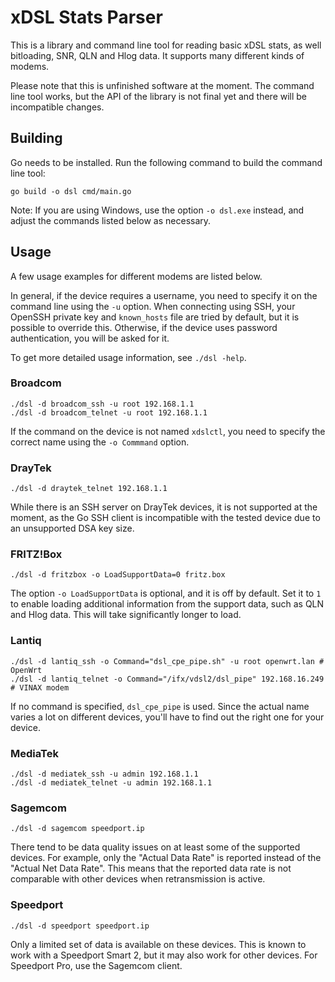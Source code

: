 # xDSL Stats Parser

This is a library and command line tool for reading basic xDSL stats, as well bitloading, SNR, QLN and Hlog data. It supports many different kinds of modems.

Please note that this is unfinished software at the moment. The command line tool works, but the API of the library is not final yet and there will be incompatible changes.

## Building

Go needs to be installed. Run the following command to build the command line tool:

	go build -o dsl cmd/main.go

Note: If you are using Windows, use the option `-o dsl.exe` instead, and adjust the commands listed below as necessary.

## Usage

A few usage examples for different modems are listed below.

In general, if the device requires a username, you need to specify it on the command line using the `-u` option. When connecting using SSH, your OpenSSH private key and `known_hosts` file are tried by default, but it is possible to override this. Otherwise, if the device uses password authentication, you will be asked for it.

To get more detailed usage information, see `./dsl -help`.

### Broadcom

	./dsl -d broadcom_ssh -u root 192.168.1.1
	./dsl -d broadcom_telnet -u root 192.168.1.1

If the command on the device is not named `xdslctl`, you need to specify the correct name using the `-o Commmand` option.

### DrayTek

	./dsl -d draytek_telnet 192.168.1.1

While there is an SSH server on DrayTek devices, it is not supported at the moment, as the Go SSH client is incompatible with the tested device due to an unsupported DSA key size.

### FRITZ!Box

	./dsl -d fritzbox -o LoadSupportData=0 fritz.box

The option `-o LoadSupportData` is optional, and it is off by default. Set it to `1` to enable loading additional information from the support data, such as QLN and Hlog data. This will take significantly longer to load.

### Lantiq

	./dsl -d lantiq_ssh -o Command="dsl_cpe_pipe.sh" -u root openwrt.lan # OpenWrt
	./dsl -d lantiq_telnet -o Command="/ifx/vdsl2/dsl_pipe" 192.168.16.249 # VINAX modem

If no command is specified, `dsl_cpe_pipe` is used. Since the actual name varies a lot on different devices, you'll have to find out the right one for your device.

### MediaTek

	./dsl -d mediatek_ssh -u admin 192.168.1.1
	./dsl -d mediatek_telnet -u admin 192.168.1.1

### Sagemcom

	./dsl -d sagemcom speedport.ip

There tend to be data quality issues on at least some of the supported devices. For example, only the "Actual Data Rate" is reported instead of the "Actual Net Data Rate". This means that the reported data rate is not comparable with other devices when retransmission is active.

### Speedport

	./dsl -d speedport speedport.ip

Only a limited set of data is available on these devices. This is known to work with a Speedport Smart 2, but it may also work for other devices. For Speedport Pro, use the Sagemcom client.
